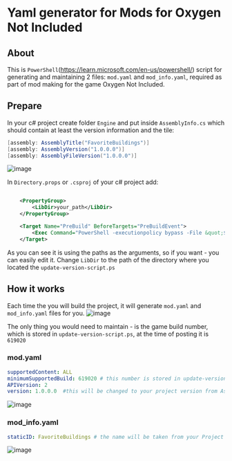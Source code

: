 # Yaml generator for Mods for Oxygen Not Included

## About

This is `PowerShell`(https://learn.microsoft.com/en-us/powershell/) script for generating and maintaining 2 files: `mod.yaml` and `mod_info.yaml`, required as part of mod making for the game Oxygen Not Included.

## Prepare

In your c# project create folder `Engine` and put inside `AssemblyInfo.cs` which should contain at least the version information and the tile:
```csharp
[assembly: AssemblyTitle("FavoriteBuildings")]
[assembly: AssemblyVersion("1.0.0.0")]
[assembly: AssemblyFileVersion("1.0.0.0")]
```
![image](https://github.com/user-attachments/assets/3c881f37-5c7b-4d85-9957-93a81d76189d)

In `Directory.props` or `.csproj` of your c# project add:

```xml

	<PropertyGroup>
		<LibDir>your_path</LibDir>
	</PropertyGroup>

	<Target Name="PreBuild" BeforeTargets="PreBuildEvent">
		<Exec Command="PowerShell -executionpolicy bypass -File &quot;$(LibDir)update-version-script.ps1&quot; -assemblyInfoPath &quot;$(ProjectDir)Engine\AssemblyInfo.cs&quot; -modInfoPath &quot;$(ProjectDir)mod_info.yaml&quot;" ContinueOnError="false" />
	</Target>
```
As you can see it is using the paths as the arguments, so if you want - you can easily edit it.
Change `LibDir` to the path of the directory where you located the `update-version-script.ps`

## How it works

Each time the you will build the project, it will generate `mod.yaml` and `mod_info.yaml` files for you. 
![image](https://github.com/user-attachments/assets/2e105277-63f4-4e15-9d5a-5b38f7c3acc2)

The only thing you would need to maintain - is the game build number, which is stored in `update-version-script.ps`, at the time of posting it is `619020`

### mod.yaml
```yaml
supportedContent: ALL
minimumSupportedBuild: 619020 # this number is stored in update-version-script.ps
APIVersion: 2
version: 1.0.0.0  #this will be changed to your project version from AssemblyInfo.cs
```
![image](https://github.com/user-attachments/assets/1b25c0f7-8289-4359-a43c-004a3beb1403)

### mod_info.yaml
```yaml
staticID: FavoriteBuildings # the name will be taken from your Project Name, stored in AssemblyTitle of the AssemblyInfo.cs
```
![image](https://github.com/user-attachments/assets/4d2ff598-807a-49d8-b03b-e4ae818fc131)


